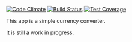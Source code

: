[![Code Climate](https://codeclimate.com/github/kompakt-solutions/currency-converter/badges/gpa.svg)](https://codeclimate.com/github/kompakt-solutions/currency-converter) [![Build Status](https://travis-ci.org/kompakt-solutions/currency-converter.svg?branch=master)](https://travis-ci.org/kompakt-solutions/currency-converter) [![Test Coverage](https://codeclimate.com/github/kompakt-solutions/currency-converter/badges/coverage.svg)](https://codeclimate.com/github/kompakt-solutions/currency-converter/coverage)

This app is a simple currency converter.

It is still a work in progress.
